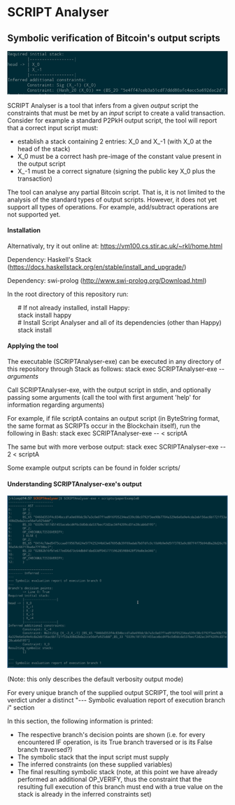 # SCRIPT Analyser
## Symbolic verification of Bitcoin's output scripts
![Alt text](.imgs/outputExampleA.png?raw=true "Example")

SCRIPT Analyser is a tool that infers from a given _output_ script the constraints that must be met by an _input_ script to create a valid transaction. Consider for example a standard P2PkH output script, the tool will report that a correct input script must:
- establish a stack containing 2 entries: X\_0 and X\_-1 (with X\_0 at the head of the stack)
- X\_0 must be a correct hash pre-image of the constant value present in the output script
- X\_-1 must be a correct signature (signing the public key X\_0 plus the transaction)

The tool can analyse any partial Bitcoin script. That is, it is not limited to the analysis of the standard types of output scripts. However, it does not yet support all types of operations. For example, add/subtract operations are not supported yet.

#### Installation
Alternativaly, try it out online at: https://vm100.cs.stir.ac.uk/~rkl/home.html

Dependency: Haskell's Stack (https://docs.haskellstack.org/en/stable/install_and_upgrade/)

Dependency: swi-prolog (http://www.swi-prolog.org/Download.html)

In the root directory of this repository run:

&nbsp;&nbsp;&nbsp;&nbsp;&nbsp;&nbsp;\# If not already installed, install Happy:<br/>
&nbsp;&nbsp;&nbsp;&nbsp;&nbsp;&nbsp;stack install happy<br/>
&nbsp;&nbsp;&nbsp;&nbsp;&nbsp;&nbsp;\# Install Script Analyser and all of its dependencies (other than Happy)<br/>
&nbsp;&nbsp;&nbsp;&nbsp;&nbsp;&nbsp;stack install


#### Applying the tool

The executable (SCRIPTAnalyser-exe) can be executed in any directory of this repository through Stack as follows: stack exec SCRIPTAnalyser-exe -- _arguments_

Call SCRIPTAnalyser-exe, with the output script in stdin, and optionally passing some arguments (call the tool with first argument 'help' for information regarding arguments)

For example, if file scriptA contains an output script (in ByteString format, the same format as SCRIPTs occur in the Blockchain itself), run the following in Bash: stack exec SCRIPTAnalyser-exe -- < scriptA

The same but with more verbose output: stack exec SCRIPTAnalyser-exe -- 2 < scriptA


Some example output scripts can be found in folder scripts/


#### Understanding SCRIPTAnalyser-exe's output

![Alt text](.imgs/outputExample.png?raw=true "Example")

(Note: this only describes the default verbosity output mode)

For every unique branch of the supplied output SCRIPT, the tool will print a verdict under a distinct "--- Symbolic evaluation report of execution branch _i_" section

In this section, the following information is printed:

- The respective branch's decision points are shown (i.e. for every encountered IF operation, is its True branch traversed or is its False branch traversed?)
- The symbolic stack that the input script must supply
- The inferred constraints (on these supplied variables)
- The final resulting symbolic stack (note, at this point we have already performed an additional OP_VERIFY, thus the constraint that the resulting full execution of this branch must end with a true value on the stack is already in the inferred constraints set)
